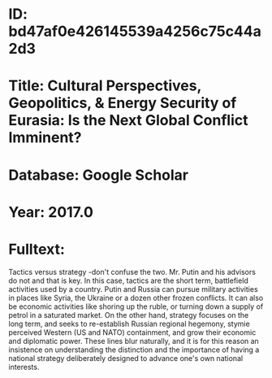 # ID: bd47af0e426145539a4256c75c44a2d3
# Title: Cultural Perspectives, Geopolitics, & Energy Security of Eurasia: Is the Next Global Conflict Imminent?
# Database: Google Scholar
# Year: 2017.0
# Fulltext:
Tactics versus strategy -don't confuse the two.
Mr. Putin and his advisors do not and that is key.
In this case, tactics are the short term, battlefield activities used by a country.
Putin and Russia can pursue military activities in places like Syria, the Ukraine or a dozen other frozen conflicts.
It can also be economic activities like shoring up the ruble, or turning down a supply of petrol in a saturated market.
On the other hand, strategy focuses on the long term, and seeks to re-establish Russian regional hegemony, stymie perceived Western (US and NATO) containment, and grow their economic and diplomatic power.
These lines blur naturally, and it is for this reason an insistence on understanding the distinction and the importance of having a national strategy deliberately designed to advance one's own national interests.